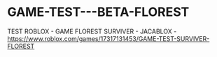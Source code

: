 # GAME-TEST---BETA-FLOREST
TEST ROBLOX -
GAME FLOREST SURVIVER -
JACABLOX -
https://www.roblox.com/games/17317131453/GAME-TEST-SURVIVER-FLOREST
